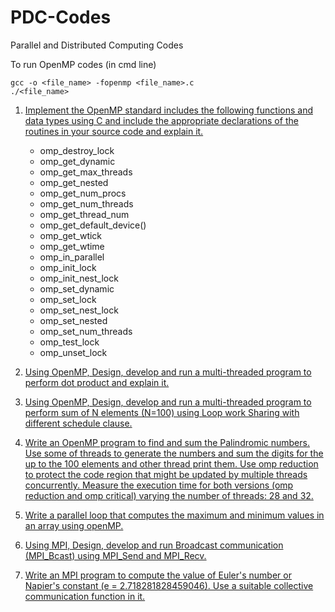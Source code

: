 # PDC-Codes
Parallel and Distributed Computing Codes

To run OpenMP codes (in cmd line)
```
gcc -o <file_name> -fopenmp <file_name>.c
./<file_name>
```

1. [Implement the OpenMP standard includes the following functions and data types using C and include the appropriate declarations of the routines in your source code and explain it.](https://github.com/gagan-gv/PDC-Codes/blob/main/q1.c)
   - omp_destroy_lock 
   - omp_get_dynamic 
   - omp_get_max_threads 
   - omp_get_nested 
   - omp_get_num_procs 
   - omp_get_num_threads 
   - omp_get_thread_num 
   - omp_get_default_device() 
   - omp_get_wtick 
   - omp_get_wtime 
   - omp_in_parallel 
   - omp_init_lock 
   - omp_init_nest_lock 
   - omp_set_dynamic 
   - omp_set_lock 
   - omp_set_nest_lock 
   - omp_set_nested 
   - omp_set_num_threads 
   - omp_test_lock 
   - omp_unset_lock

2. [Using OpenMP, Design, develop and run a multi-threaded program to perform dot product and explain it.](https://github.com/gagan-gv/PDC-Codes/blob/main/q2.c)

3. [Using OpenMP, Design, develop and run a multi-threaded program to perform sum of N elements (N=100) using Loop work Sharing with different schedule clause.](https://github.com/gagan-gv/PDC-Codes/blob/main/q3.c)

4. [Write an OpenMP program to find and sum the Palindromic numbers. Use some of threads to generate the numbers and sum the digits for the up to the 100 elements and other thread print them. Use omp reduction to protect the code region that might be updated by multiple threads concurrently. Measure the execution time for both versions (omp reduction and omp critical) varying the number of threads: 28 and 32.](https://github.com/gagan-gv/PDC-Codes/blob/main/q4.c)

5. [Write a parallel loop that computes the maximum and minimum values in an array using openMP.](https://github.com/gagan-gv/PDC-Codes/blob/main/q5.c)

6. [Using MPI, Design, develop and run Broadcast communication (MPI_Bcast) using MPI_Send and MPI_Recv.](https://github.com/gagan-gv/PDC-Codes/blob/main/q6.c)

7. [Write an MPI program to compute the value of Euler's number or Napier's constant (e = 2.718281828459046). Use a suitable collective communication function in it.](https://github.com/gagan-gv/PDC-Codes/blob/main/q7.c)